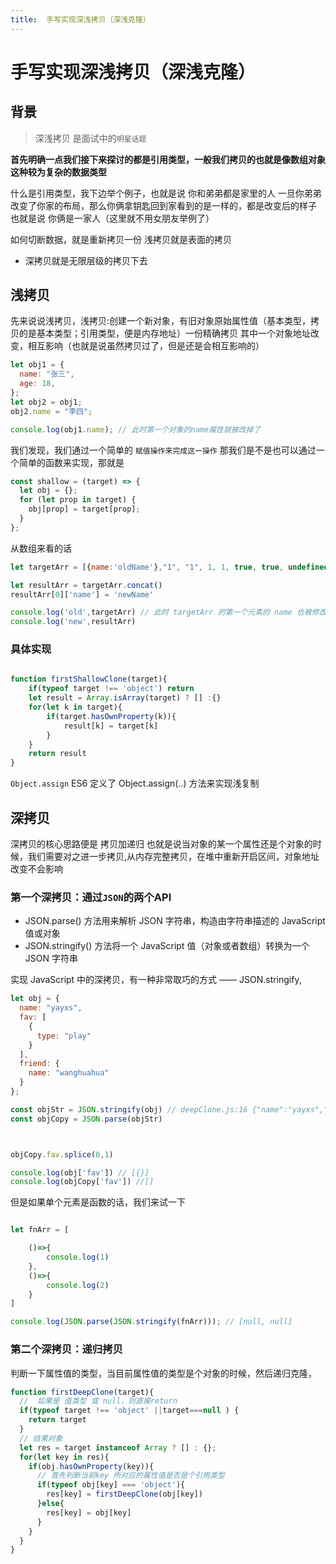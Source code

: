 ```yaml
---
title:  手写实现深浅拷贝（深浅克隆）
---
```


# 手写实现深浅拷贝（深浅克隆）

## 背景

> 深浅拷贝 是面试中的`明星话题` 

**首先明确一点我们接下来探讨的都是引用类型，一般我们拷贝的也就是像数组对象这种较为复杂的数据类型**

什么是引用类型，我下边举个例子，也就是说 你和弟弟都是家里的人 一旦你弟弟 改变了你家的布局，那么你俩拿钥匙回到家看到的是一样的，都是改变后的样子 也就是说 你俩是一家人（这里就不用女朋友举例了）

如何切断数据，就是重新拷贝一份 浅拷贝就是表面的拷贝

- 深拷贝就是无限层级的拷贝下去

## 浅拷贝

先来说说浅拷贝，浅拷贝:创建一个新对象，有旧对象原始属性值（基本类型，拷贝的是基本类型；引用类型，便是内存地址）一份精确拷贝
其中一个对象地址改变，相互影响（也就是说虽然拷贝过了，但是还是会相互影响的）

```js
let obj1 = {
  name: "张三",
  age: 18,
};
let obj2 = obj1;
obj2.name = "李四";

console.log(obj1.name); // 此时第一个对象的name属性就被改掉了
```

我们发现，我们通过一个简单的 `赋值操作来完成这一操作` 那我们是不是也可以通过一个简单的函数来实现，那就是

```js
const shallow = (target) => {
  let obj = {};
  for (let prop in target) {
    obj[prop] = target[prop];
  }
};
```
从数组来看的话

```js
let targetArr = [{name:'oldName'},"1", "1", 1, 1, true, true, undefined, undefined, null, null,]

let resultArr = targetArr.concat()
resultArr[0]['name'] = 'newName'

console.log('old',targetArr) // 此时 targetArr 的第一个元素的 name 也被修改了
console.log('new',resultArr)
```

### 具体实现

```js

function firstShallowClone(target){
    if(typeof target !== 'object') return
    let result = Array.isArray(target) ? [] :{}
    for(let k in target){
        if(target.hasOwnProperty(k)){
            result[k] = target[k]
        }
    }
    return result
}
```

`Object.assign` ES6 定义了 Object.assign(..) 方法来实现浅复制

## 深拷贝

深拷贝的核心思路便是 拷贝加递归 也就是说当对象的某一个属性还是个对象的时候，我们需要对之进一步拷贝,从内存完整拷贝，在堆中重新开启区间，对象地址改变不会影响

### 第一个深拷贝：通过`JSON`的两个API
- JSON.parse() 方法用来解析 JSON 字符串，构造由字符串描述的 JavaScript 值或对象
- JSON.stringify() 方法将一个 JavaScript 值（对象或者数组）转换为一个 JSON 字符串

实现 JavaScript 中的深拷贝，有一种非常取巧的方式 —— JSON.stringify,
```js
let obj = {
  name: "yayxs",
  fav: [
    {
      type: "play"
    }
  ],
  friend: {
    name: "wanghuahua"
  }
};

const objStr = JSON.stringify(obj) // deepClone.js:16 {"name":"yayxs","fav":[{"type":"play"}],"friend":{"name":"wanghuahua"}}
const objCopy = JSON.parse(objStr)



objCopy.fav.splice(0,1)

console.log(obj['fav']) // [{}]
console.log(objCopy['fav']) //[]
```

但是如果单个元素是函数的话，我们来试一下

```js

let fnArr = [

    ()=>{
        console.log(1)
    },
    ()=>{
        console.log(2)
    }
]

console.log(JSON.parse(JSON.stringify(fnArr))); // [null, null]
```

### 第二个深拷贝：递归拷贝

判断一下属性值的类型，当目前属性值的类型是个对象的时候，然后递归克隆，
```js
function firstDeepClone(target){
  //  如果是 值类型 或 null，则直接return
  if(typeof target !== 'object' ||target===null ) {
    return target
  }
  // 结果对象
  let res = target instanceof Array ? [] : {};
  for(let key in res){
    if(obj.hasOwnProperty(key)){
      // 首先判断当前key 所对应的属性值是否是个引用类型
      if(typeof obj[key] === 'object'){
        res[key] = firstDeepClone(obj[key])
      }else{
        res[key] = obj[key]
      }
    }
  }
}
```

